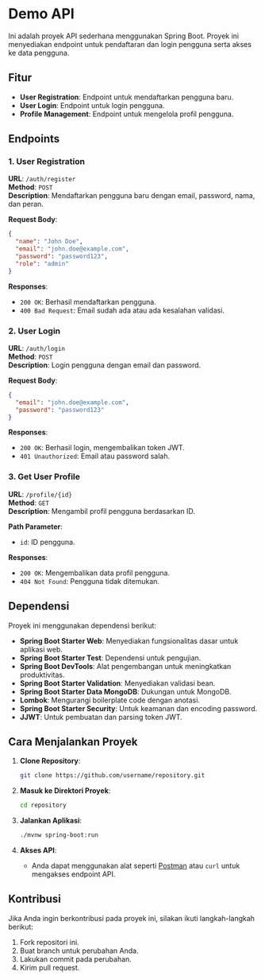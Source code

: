 # Demo API

Ini adalah proyek API sederhana menggunakan Spring Boot. Proyek ini menyediakan endpoint untuk pendaftaran dan login pengguna serta akses ke data pengguna.

## Fitur

- **User Registration**: Endpoint untuk mendaftarkan pengguna baru.
- **User Login**: Endpoint untuk login pengguna.
- **Profile Management**: Endpoint untuk mengelola profil pengguna.

## Endpoints

### 1. User Registration

**URL**: `/auth/register`  
**Method**: `POST`  
**Description**: Mendaftarkan pengguna baru dengan email, password, nama, dan peran.  

**Request Body**:
```json
{
  "name": "John Doe",
  "email": "john.doe@example.com",
  "password": "password123",
  "role": "admin"
}
```

**Responses**:
- `200 OK`: Berhasil mendaftarkan pengguna.
- `400 Bad Request`: Email sudah ada atau ada kesalahan validasi.

### 2. User Login

**URL**: `/auth/login`  
**Method**: `POST`  
**Description**: Login pengguna dengan email dan password.  

**Request Body**:
```json
{
  "email": "john.doe@example.com",
  "password": "password123"
}
```

**Responses**:
- `200 OK`: Berhasil login, mengembalikan token JWT.
- `401 Unauthorized`: Email atau password salah.

### 3. Get User Profile

**URL**: `/profile/{id}`  
**Method**: `GET`  
**Description**: Mengambil profil pengguna berdasarkan ID.  

**Path Parameter**:
- `id`: ID pengguna.

**Responses**:
- `200 OK`: Mengembalikan data profil pengguna.
- `404 Not Found`: Pengguna tidak ditemukan.

## Dependensi

Proyek ini menggunakan dependensi berikut:

- **Spring Boot Starter Web**: Menyediakan fungsionalitas dasar untuk aplikasi web.
- **Spring Boot Starter Test**: Dependensi untuk pengujian.
- **Spring Boot DevTools**: Alat pengembangan untuk meningkatkan produktivitas.
- **Spring Boot Starter Validation**: Menyediakan validasi bean.
- **Spring Boot Starter Data MongoDB**: Dukungan untuk MongoDB.
- **Lombok**: Mengurangi boilerplate code dengan anotasi.
- **Spring Boot Starter Security**: Untuk keamanan dan encoding password.
- **JJWT**: Untuk pembuatan dan parsing token JWT.

## Cara Menjalankan Proyek

1. **Clone Repository**:
   ```bash
   git clone https://github.com/username/repository.git
   ```

2. **Masuk ke Direktori Proyek**:
   ```bash
   cd repository
   ```

3. **Jalankan Aplikasi**:
   ```bash
   ./mvnw spring-boot:run
   ```

4. **Akses API**:
   - Anda dapat menggunakan alat seperti [Postman](https://www.postman.com/) atau `curl` untuk mengakses endpoint API.

## Kontribusi

Jika Anda ingin berkontribusi pada proyek ini, silakan ikuti langkah-langkah berikut:

1. Fork repositori ini.
2. Buat branch untuk perubahan Anda.
3. Lakukan commit pada perubahan.
4. Kirim pull request.
